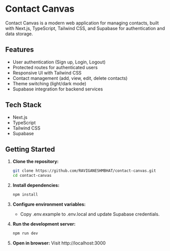 # Contact Canvas

Contact Canvas is a modern web application for managing contacts, built with Next.js, TypeScript, Tailwind CSS, and Supabase for authentication and data storage.

## Features

- User authentication (Sign up, Login, Logout)
- Protected routes for authenticated users
- Responsive UI with Tailwind CSS
- Contact management (add, view, edit, delete contacts)
- Theme switching (light/dark mode)
- Supabase integration for backend services

## Tech Stack

- Next.js
- TypeScript
- Tailwind CSS
- Supabase

## Getting Started

1. **Clone the repository:**

   ```bash
   git clone https://github.com/RAVIGANESHMBHAT/contact-canvas.git
   cd contact-canvas
   ```

2. **Install dependencies:**

   ```bash
   npm install
   ```

3. **Configure environment variables:**

   - Copy .env.example to .env.local and update Supabase credentials.

4. **Run the development server:**

   ```bash
   npm run dev
   ```

5. **Open in browser:**
   Visit http://localhost:3000
